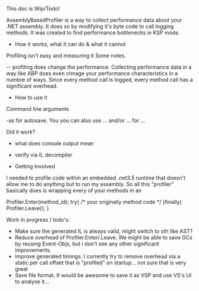 This doc is Wip/Todo!




AssemblyBasedProfiler is a way to collect performance data about your .NET assembly. It does so by modifying it's byte code to call logging methods. It was created to find performance bottlenecks in KSP mods.

- How it works, what it can do & what it cannot

Profiling isn't easy and measuring it 
Some notes.

-- profiling does change the performance. Collecting performance data in a way like ABP does even chnage your performance characteristics in a numbre of ways. Since every method call is logged, every method call has a significant overhead. 

- How to use it

Command line arguments

-as for autosave. You you can also use ... and/or ... for ...


Did it work?
- what does console output mean
- verify via IL decompiler

- Getting Involved


I needed to profile code within an embedded .net3.5 runtime that doesn't allow me to do anything but to run my assembly. So all this "profiler" basically does is wrapping every of your methods in an

Profiler.Enter(method_id);
try{
	/* your originally method code */
}finally{
	Profiler.Leave();
}


Work in progress / todo's:
- Make sure the generated IL is always valid, might switch to sth like AST?
- Reduce overhead of Profiler.Enter/.Leave. We might be able to save GCs by reusing Event-Objs, but i don't see any other significant improvements.
- Improve generated timings. I currently try to remove overhead via a static per call offset that is "profiled" on startup... not sure that is very great
- Save file format. It would be awesome to save it as VSP and use VS's UI to analyse it...